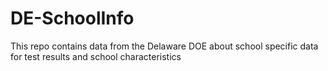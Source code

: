 # DE-SchoolInfo
This repo contains data from the Delaware DOE about school specific data for test results and school characteristics
